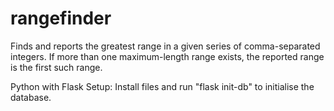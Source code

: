 # rangefinder

Finds and reports the greatest range in a given series of comma-separated integers.
If more than one maximum-length range exists, the reported range is the first such range.

Python with Flask
Setup: Install files and run "flask init-db" to initialise the database.
